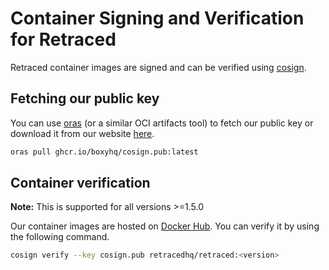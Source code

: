 # Container Signing and Verification for Retraced

Retraced container images are signed and can be verified using [cosign](https://github.com/sigstore/cosign).

## Fetching our public key

You can use [oras](https://oras.land) (or a similar OCI artifacts tool) to fetch our public key or download it from our website [here](https://boxyhq.com/.well-known/cosign.pub).

```bash
oras pull ghcr.io/boxyhq/cosign.pub:latest
```

## Container verification

**Note:** This is supported for all versions >=1.5.0

Our container images are hosted on [Docker Hub](https://hub.docker.com/r/retracedhq/retraced/tags). You can verify it by using the following command.

```bash
cosign verify --key cosign.pub retracedhq/retraced:<version>
```
